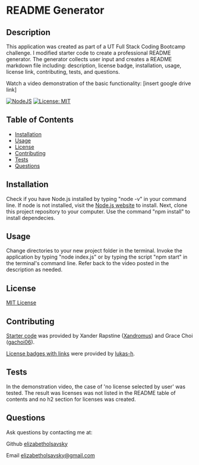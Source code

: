 # README Generator

## Description

This application was created as part of a UT Full Stack Coding Bootcamp challenge. I modified starter code to create a professional README generator. The generator collects user input and creates a README markdown file including: description, license badge, installation, usage, license link, contributing, tests, and questions.

Watch a video demonstration of the basic functionality:
[insert google drive link]

[![NodeJS](https://img.shields.io/badge/node.js-6DA55F?style=for-the-badge&logo=node.js&logoColor=white)](https://nodejs.org/en)
[![License: MIT](https://img.shields.io/badge/License-MIT-yellow.svg)](https://opensource.org/licenses/MIT)

## Table of Contents

* [Installation](#installation)
* [Usage](#usage)
* [License](#license)
* [Contributing](#contributing)
* [Tests](#tests)
* [Questions](#questions)

## Installation

Check if you have Node.js installed by typing "node -v" in your command line. If node is not installed, visit the [Node.js website](https://nodejs.org/en) to install. Next, clone this project repository to your computer. Use the command "npm install" to install dependecies. 

## Usage

Change directories to your new project folder in the terminal. Invoke the application by typing "node index.js" or by typing the script "npm start" in the terminal's command line. Refer back to the video posted in the description as needed.

## License

[MIT License](https://opensource.org/licenses/MIT)

## Contributing

[Starter code](https://github.com/coding-boot-camp/potential-enigma) was provided by Xander Rapstine ([Xandromus](https://github.com/Xandromus)) and Grace Choi ([gachoi06](https://github.com/gachoi06)).

[License badges with links](https://gist.github.com/lukas-h/2a5d00690736b4c3a7ba) were provided by [lukas-h](https://gist.github.com/lukas-h).

## Tests

In the demonstration video, the case of 'no license selected by user' was tested. The result was licenses was not listed in the README table of contents and no h2 section for licenses was created.

## Questions

Ask questions by contacting me at:

Github [elizabetholsavsky](https://github.com/elizabetholsavsky)

Email elizabetholsavsky@gmail.com
